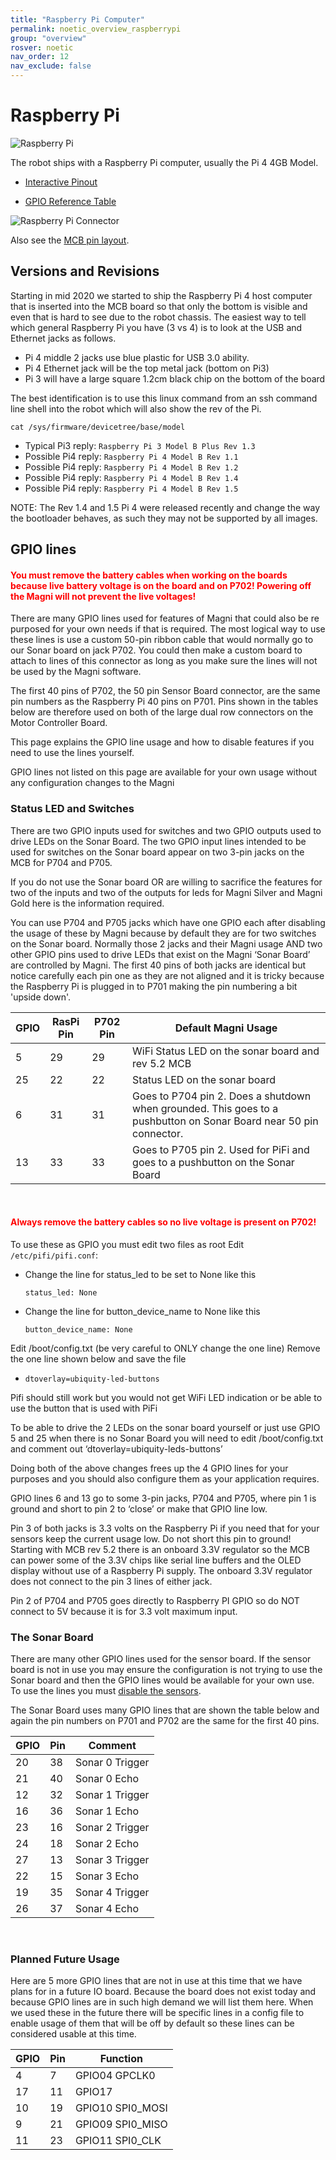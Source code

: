 ```yaml
---
title: "Raspberry Pi Computer"
permalink: noetic_overview_raspberrypi
group: "overview"
rosver: noetic
nav_order: 12
nav_exclude: false
---
```


# Raspberry Pi

![Raspberry Pi](https://upload.wikimedia.org/wikipedia/commons/thumb/f/f1/Raspberry_Pi_4_Model_B_-_Side.jpg/1920px-Raspberry_Pi_4_Model_B_-_Side.jpg)

The robot ships with a Raspberry Pi computer, usually the Pi 4 4GB Model.

* [Interactive Pinout](https://pinout.xyz/pinout/spi)

* [GPIO Reference Table](http://www.panu.it/raspberry/)

![Raspberry Pi Connector](assets/support/raspberry_pi_connector.png)

Also see the [MCB pin layout](noetic_magnisilver_mcb#full-pcb-layout).


## Versions and Revisions

Starting in mid 2020 we started to ship the Raspberry Pi 4 host computer that is inserted into the MCB board so that only the bottom is visible and even that is hard to see due to the robot chassis.  The easiest way to tell which general Raspberry Pi you have (3 vs 4) is to look at the USB and Ethernet jacks as follows.
- Pi 4 middle 2 jacks use blue plastic for USB 3.0 ability.
- Pi 4 Ethernet jack will be the top metal jack (bottom on Pi3)
- Pi 3 will have a large square 1.2cm black chip on the bottom of the board

The best identification is to use this linux command from an ssh command line shell into the robot which will also show the rev of the Pi.

    cat /sys/firmware/devicetree/base/model

- Typical Pi3 reply:  `Raspberry Pi 3 Model B Plus Rev 1.3`
- Possible Pi4 reply:  `Raspberry Pi 4 Model B Rev 1.1`
- Possible Pi4 reply:  `Raspberry Pi 4 Model B Rev 1.2`
- Possible Pi4 reply:  `Raspberry Pi 4 Model B Rev 1.4`
- Possible Pi4 reply:  `Raspberry Pi 4 Model B Rev 1.5`

NOTE: The Rev 1.4 and 1.5 Pi 4 were released recently and change the way the bootloader behaves, as such they may not be supported by all images.

## GPIO lines

<H4 style="color:red">You must remove the battery cables when working on the boards because live battery voltage is on the board and on P702!  Powering off the Magni will not prevent the live voltages!</H4>

There are many GPIO lines used for features of Magni that could also be re purposed for your own needs if that is required.     The most logical way to use these lines is use a custom 50-pin ribbon cable that would normally go to our Sonar board on jack P702.  You could then make a custom board to attach to lines of this connector as long as you make sure the lines will not be used by the Magni software.

The first 40 pins of P702, the 50 pin Sensor Board connector, are the same pin numbers as the Raspberry Pi 40 pins on P701.  Pins shown in the tables below are therefore used on both of the large dual row connectors on the Motor Controller Board.

This page explains the GPIO line usage and how to disable features if you need to use the lines yourself.   

GPIO lines not listed on this page are available for your own usage without any configuration changes to the Magni


### Status LED and Switches

There are two GPIO inputs used for switches and two GPIO outputs used to
drive LEDs on the Sonar Board.   The two GPIO input lines intended to be used for switches on the Sonar board appear on two 3-pin jacks on the MCB for P704 and P705.  

If you do not use the Sonar board OR are willing to sacrifice the
features for two of the inputs and two of the outputs for leds for Magni Silver and Magni Gold here is the information required.

You can use P704 and P705 jacks which have one GPIO each after disabling the usage
of these by Magni because by default they are for two switches on the Sonar board.
Normally those 2 jacks and their Magni usage AND two other GPIO pins
used to drive LEDs that exist on the Magni ‘Sonar Board’ are controlled
by Magni.  The first 40 pins of both jacks are identical but notice carefully each pin one as they are not aligned and it is tricky because the Raspberry Pi is plugged in to P701 making the pin numbering a bit 'upside down'.

| GPIO  | RasPi Pin |P702 Pin| Default Magni Usage |
| ------------- |------------- | -------- | --------|
| 5  | 29 | 29 | WiFi Status LED on the sonar board and rev 5.2 MCB |
| 25 | 22 | 22 | Status LED on the sonar board |
| 6  | 31 | 31 | Goes to P704 pin 2. Does a shutdown when grounded. This goes to a pushbutton on Sonar Board near 50 pin connector. |
| 13 | 33 | 33 | Goes to P705 pin 2. Used for PiFi and goes to a pushbutton on the Sonar Board |

<br>

<H4 style="color:red">Always remove the battery cables so no live voltage is present on P702!</H4>

To use these as GPIO you must edit two files as root
Edit `/etc/pifi/pifi.conf`:  
* Change the line for status_led to be set to None like this

    ```status_led: None```  
* Change the line for button_device_name to None like this

    ```button_device_name: None```

Edit /boot/config.txt  (be very careful to ONLY change the one line)
Remove the one line shown below and save the file
* ```dtoverlay=ubiquity-led-buttons```


Pifi should still work but you would not get WiFi LED indication or be able
to use the button that is used with PiFi

To be able to drive the 2 LEDs on the sonar board yourself or just use
GPIO 5 and 25 when there is no Sonar Board you will need to edit
/boot/config.txt and comment out ‘dtoverlay=ubiquity-leds-buttons’

Doing both of the above changes frees up the 4 GPIO lines for your
purposes and you should also configure them as your application requires.


GPIO lines 6 and 13 go to some 3-pin jacks, P704 and P705, where pin 1
is ground and short to pin 2 to ‘close’ or make that GPIO line low.

Pin 3 of both jacks is 3.3 volts on the Raspberry Pi if you need that for your sensors keep the current usage low.   Do not short this pin to ground!
Starting with MCB rev 5.2 there is an onboard 3.3V regulator so the MCB can power some of the 3.3V chips like serial line buffers and the OLED display without use of a Raspberry Pi supply.  The onboard 3.3V regulator does not connect to the pin 3 lines of either jack.

Pin 2 of P704 and P705 goes directly to Raspberry PI GPIO so do NOT
connect to 5V because it is for 3.3 volt maximum input.

### The Sonar Board

There are many other GPIO lines used for the sensor board.   If the sensor board is not in use you may ensure the configuration is not trying to use the Sonar board and then the GPIO lines would be available for your own use. To use the lines you must [disable the sensors](noetic_magnisilver_sonars#enable-sonar-board-to-run-in-robotyaml-file).

The Sonar Board uses many GPIO lines that are shown the table below and again the pin numbers on P701 and P702 are the same for the first 40 pins.

| GPIO  | Pin | Comment |
| ---------- | ------------- | ------ |
| 20 | 38  |   Sonar 0 Trigger |
| 21 | 40  |   Sonar 0 Echo    |
| 12 | 32  |   Sonar 1 Trigger|
| 16 | 36  |   Sonar 1 Echo|
| 23 | 16  |   Sonar 2 Trigger|
| 24 | 18  |   Sonar 2 Echo|
| 27 |13  |   Sonar 3 Trigger|
| 22 |15  |   Sonar 3 Echo|
| 19 |35  |   Sonar 4 Trigger|
| 26 |37  |   Sonar 4 Echo|

<br>

### Planned Future Usage

Here are 5 more GPIO lines that are not in use at this time that we have plans for in a future IO board.   Because the board does not exist today and because GPIO lines are in such high demand we will list them here.  When we used these in the future there will be specific lines in a config file to enable usage of them that will be off by default so these lines can be considered usable at this time.

| GPIO  | Pin | Function |
| ---------- | ------------- | ------ |
| 4 | 7  |   GPIO04  GPCLK0 |
| 17 | 11  |   GPIO17   |
| 10 | 19  |   GPIO10  SPI0_MOSI |
| 9 | 21  |   GPIO09  SPI0_MISO |
| 11 | 23  |   GPIO11  SPI0_CLK |
